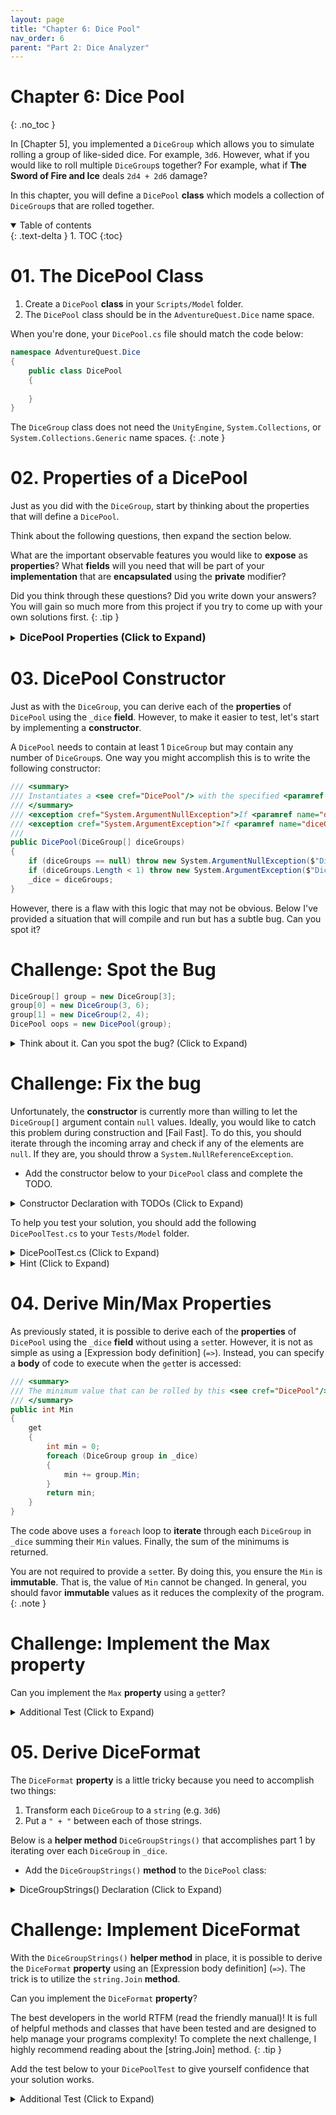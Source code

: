 ```yaml
---
layout: page
title: "Chapter 6: Dice Pool"
nav_order: 6
parent: "Part 2: Dice Analyzer"
---
```


# Chapter 6: Dice Pool
{: .no_toc }

In [Chapter 5], you implemented a `DiceGroup` which allows you to simulate
rolling a group of like-sided dice. For example, `3d6`. However, what if you
would like to roll multiple `DiceGroup`s together? For example, what if **The
Sword of Fire and Ice** deals `2d4 + 2d6` damage? 

In this chapter, you will define a `DicePool` **class** which models a
collection of `DiceGroup`s that are rolled together.

<details open markdown="block">
  <summary>
    Table of contents
  </summary>
  {: .text-delta }
1. TOC
{:toc}
</details>

# 01. The DicePool Class

1. Create a `DicePool` **class** in your `Scripts/Model` folder.
2. The `DicePool` class should be in the `AdventureQuest.Dice` name space.

When you're done, your `DicePool.cs` file should match the code below:

```csharp
namespace AdventureQuest.Dice
{
    public class DicePool
    {
        
    }
}
```

The `DiceGroup` class does not need the `UnityEngine`, `System.Collections`,
or `System.Collections.Generic` name spaces.
{: .note }

# 02. Properties of a DicePool

Just as you did with the `DiceGroup`, start by thinking about the properties that
will define a `DicePool`. 

Think about the following questions, then expand the section below.

What are the important observable features you would like to **expose** as
**properties**? What **fields** will you need that will be part of your
**implementation** that are **encapsulated** using the **private** modifier?


Did you think through these questions? Did you write down your answers? You will
gain so much more from this project if you try to come up with your own
solutions first. 
{: .tip }

<details markdown="block">
<summary>
<h3 style="display:inline">DicePool Properties (Click to Expand)</h3>
</summary>

Just as with the `DiceGroup`, there are many ways to implement a `DicePool`. 
If you chose a different set of **properties**, I'd love to hear about them.

I won't try to claim that the **properties** I've chosen here are the best
possible set of **properties**. But, I have attempted to choose properties that
**expose** only the necessary pieces for analyzing the possible outcomes of
rolling a `DicePool`.

```csharp
private readonly DiceGroup[] _dice;

/// <summary>
/// The minimum value that can be rolled by this <see cref="DicePool"/>.
/// </summary>
public int Min { get; }

/// <summary>
/// The maximum value that can be rolled by this <see cref="DicePool"/>.
/// </summary>
public int Max { get; }

/// <summary>
/// A formatted string representing this <see cref="DicePool"/>. For example,
/// "2d6 + 1d4 + 3d10".
/// </summary>
public string DiceFormat { get; }
```

I feel there is a really good argument that could be made to include a
**property** that exposes the underlying `DiceGroup[]`. However, this would
allow the individual `DiceGroup`s to be rolled. Just as with the `DiceGroup`, I
decided that a `DicePool` should act as a single "pool" and should only be
accessed as a whole. However, to be able to examine what each internal
`DiceGroup` looks like, I've included a `string` **property** `DiceFormat`.

Additionally, I have chosen to create a `private readonly DiceGroup[]` **field**
`_dice` to track the internal state of the `DicePool`.

</details>

# 03. DicePool Constructor

Just as with the `DiceGroup`, you can derive each of the **properties** of
`DicePool` using the `_dice` **field**. However, to make it easier to test,
let's start by implementing a **constructor**.

A `DicePool` needs to contain at least 1 `DiceGroup` but may contain any
number of `DiceGroup`s. One way you might accomplish this is to write
the following constructor:

```csharp
/// <summary>
/// Instantiates a <see cref="DicePool"/> with the specified <paramref name="diceGroups"/>.
/// </summary>
/// <exception cref="System.ArgumentNullException">If <paramref name="diceGroups"/> is null.</exception>
/// <exception cref="System.ArgumentException">If <paramref name="diceGroups"/> has fewer than 1 element.</exception>
/// 
public DicePool(DiceGroup[] diceGroups)
{
    if (diceGroups == null) throw new System.ArgumentNullException($"DicePool must contain at least 1 dice set.");
    if (diceGroups.Length < 1) throw new System.ArgumentException($"DicePool must have at least 1 dice set.");
    _dice = diceGroups;
}
```

However, there is a flaw with this logic that may not be obvious. Below I've
provided a situation that will compile and run but has a subtle bug. Can you
spot it?

# Challenge: Spot the Bug

```csharp
DiceGroup[] group = new DiceGroup[3];
group[0] = new DiceGroup(3, 6);
group[1] = new DiceGroup(2, 4);
DicePool oops = new DicePool(group);
```

<details markdown="block">
<summary>Think about it. Can you spot the bug? (Click to Expand)</summary>

If you were to examine the contents of `DiceGroup`, you would find that
`group[2]` is storing the **default** value of `null`. This will almost
certainly rear its ugly head when you attempt to use the `DicePool`.

```csharp
DiceGroup[] group = new DiceGroup[3]; // <-- This array has 3 elements
group[0] = new DiceGroup(3, 6);
group[1] = new DiceGroup(2, 4);
// group[2] = null <-- The 2nd index is never set but is added to the DicePool
DicePool oops = new DicePool(group);
```
</details>

# Challenge: Fix the bug

Unfortunately, the **constructor** is currently more than willing to let the
`DiceGroup[]` argument contain `null` values. Ideally, you would like to catch
this problem during construction and [Fail Fast]. To do this, you should iterate
through the incoming array and check if any of the elements are `null`. If they
are, you should throw a `System.NullReferenceException`.

* Add the constructor below to your `DicePool` class and complete the TODO.

<details markdown="block">
<summary>Constructor Declaration with TODOs (Click to Expand)</summary>

```csharp
/// <summary>
/// Instantiates a <see cref="DicePool"/> with the specified <paramref name="diceGroups"/>.
/// </summary>
/// <exception cref="System.ArgumentNullException">If <paramref name="diceGroups"/> is null.</exception>
/// <exception cref="System.ArgumentException">If <paramref name="diceGroups"/> has fewer than 1 element.</exception>
/// <exception cref="System.NullReferenceException">If any of the elements in <paramref name="diceGroups"/> are null.</exception>
public DicePool(DiceGroup[] diceGroups)
{
    if (diceGroups == null) throw new System.ArgumentNullException($"DicePool must contain at least 1 dice set.");
    if (diceGroups.Length < 1) throw new System.ArgumentException($"DicePool must have at least 1 dice set.");
    // TODO: Validate that all of the DiceGroups are non-null
    _dice = diceGroups;
}
```
</details>

To help you test your solution, you should add the following `DicePoolTest.cs`
to your `Tests/Model` folder.

<details markdown="block">
<summary>DicePoolTest.cs (Click to Expand)</summary>

```csharp
using NUnit.Framework;

namespace AdventureQuest.Dice
{

    public class DicePoolTest
    {

        [Test, Timeout(5000), Description("Tests that the Constructor doesn't allow a null array.")]
        public void ConstructorFailsOnNullArray()
        {
            Assert.Throws<System.ArgumentNullException>(() => new DicePool(null));
        }

        [Test, Timeout(5000), Description("Tests that the Constructor doesn't allow an empty array.")]
        public void ConstructorFailsOnEmptyArray()
        {
            DiceGroup[] emptyArray = {};
            Assert.Throws<System.ArgumentException>(() => new DicePool(emptyArray));
        }

        [Test, Timeout(5000), Description("Tests that the Constructor doesn't allow any null DiceGroups.")]
        public void ConstructorFailsOnNullDiceGroup()
        {
            DiceGroup[] arrayWithNull = { new DiceGroup(3, 6), null, new DiceGroup(2, 4) };
            Assert.Throws<System.NullReferenceException>(() => new DicePool(arrayWithNull));

            DiceGroup[] arrayWithNull2 = { new DiceGroup(3, 6), new DiceGroup(2, 4), new DiceGroup(1, 20), null };
            Assert.Throws<System.NullReferenceException>(() => new DicePool(arrayWithNull2));

            DiceGroup[] arrayWithNull3 = { null, new DiceGroup(2, 4) };
            Assert.Throws<System.NullReferenceException>(() => new DicePool(arrayWithNull3));
        }
    }
}
```
</details>

<details markdown="block">
<summary>Hint (Click to Expand)</summary>

1. Write a for loop that accesses each element of the array.
2. Check `if (diceGroup[i] == null) { }`
3. If it is `null`, throw the appropriate exception.

</details>

# 04. Derive Min/Max Properties

As previously stated, it is possible to derive each of the **properties** of
`DicePool` using the `_dice` **field** without using a `set`ter. However, it is
not as simple as using a [Expression body definition] (`=>`). Instead, you
can specify a **body** of code to execute when the `get`ter is accessed:

```csharp
/// <summary>
/// The minimum value that can be rolled by this <see cref="DicePool"/>.
/// </summary>
public int Min
{
    get
    {
        int min = 0;
        foreach (DiceGroup group in _dice)
        {
            min += group.Min;
        }
        return min;
    }
}
```

The code above uses a `foreach` loop to **iterate** through each `DiceGroup` in
`_dice` summing their `Min` values. Finally, the sum of the minimums is
returned.

You are not required to provide a `set`ter. By doing this, you ensure the `Min`
is **immutable**. That is, the value of `Min` cannot be changed. In general, you
should favor **immutable** values as it reduces the complexity of the program.
{: .note }

# Challenge: Implement the Max property

Can you implement the `Max` **property** using a `get`ter?

<details markdown="block">
<summary>Additional Test (Click to Expand)</summary>

The test below will help give you confidence that your `Min` and `Max`
**properties** are working.

```csharp
[Test, Timeout(5000), Description("Tests the Min and Max properties")]
public void TestMinMax()
{
    
    DicePool pool1d20 = new (new DiceGroup[]{new DiceGroup(1, 20)});
    Assert.AreEqual(1, pool1d20.Min);
    Assert.AreEqual(20, pool1d20.Max);

    DicePool pool2d41d6 = new (new DiceGroup[]{new DiceGroup(2, 4), new DiceGroup(1, 6)});
    Assert.AreEqual(3, pool2d41d6.Min);
    Assert.AreEqual(14, pool2d41d6.Max);

    DicePool pool1d61d41d8 = new (new DiceGroup[]{new DiceGroup(1, 6), new DiceGroup(2, 4), new DiceGroup(1, 8)});
    Assert.AreEqual(4, pool1d61d41d8.Min);
    Assert.AreEqual(22, pool1d61d41d8.Max);
}
```
</details>

# 05. Derive DiceFormat

The `DiceFormat` **property** is a little tricky because you need to accomplish two
things:

1. Transform each `DiceGroup` to a `string` (e.g. `3d6`)
2. Put a `" + "` between each of those strings.

Below is a **helper method** `DiceGroupStrings()` that accomplishes part 1 by
iterating over each `DiceGroup` in `_dice`.

* Add the `DiceGroupStrings()` **method** to the `DicePool` class:

<details markdown="block">
<summary>DiceGroupStrings() Declaration (Click to Expand)</summary>

```csharp
private string[] DiceGroupStrings()
{
    string[] groups = new string[_dice.Length];
    for (int i = 0; i < _dice.Length; i++)
    {
        DiceGroup group = _dice[i];
        groups[i] = $"{group.Amount}d{group.Sides}";
    }
    return groups;
}
```

The method above creates a new `string[] groups` that is the same length as `_dice`.
Next, it populates `groups` with the correct `"{amount}d{sides}"` string.
Finally, it returns the array of strings.
</details>


# Challenge: Implement DiceFormat

With the `DiceGroupStrings()` **helper method** in place, it is possible to
derive the `DiceFormat` **property** using an [Expression body definition]
(`=>`). The trick is to utilize the `string.Join` **method**. 

Can you implement the `DiceFormat` **property**?

The best developers in the world RTFM (read the friendly manual)! It is full
of helpful methods and classes that have been tested and are designed to help
manage your programs complexity! To complete the next challenge, I highly
recommend reading about the [string.Join] method.
{: .tip }

Add the test below to your `DicePoolTest` to give yourself confidence that your
solution works.

<details markdown="block">
<summary>Additional Test (Click to Expand)</summary>

```csharp
[Test, Timeout(5000), Description("Tests the DiceFormat property")]
public void TestDiceFormat()
{
    DicePool pool1d20 = new (new DiceGroup[]{new DiceGroup(1, 20)});
    Assert.AreEqual("1d20", pool1d20.DiceFormat);

    DicePool pool2d41d6 = new (new DiceGroup[]{new DiceGroup(2, 4), new DiceGroup(1, 6)});
    Assert.AreEqual("2d4 + 1d6", pool2d41d6.DiceFormat);

    DicePool pool1d62d41d8 = new (new DiceGroup[]{new DiceGroup(1, 6), new DiceGroup(2, 4), new DiceGroup(1, 8)});
    Assert.AreEqual("1d6 + 2d4 + 1d8", pool1d62d41d8.DiceFormat);
}
```
</summary>

<details markdown="block">
<summary>Hint (Click to Expand)</summary>
You should use the separator " + " and the array returned by `DiceGroupStrings()`.
</details>

<details markdown="block">
<summary>Solution (Click to Expand)</summary>

```csharp
public string DiceFormat => string.Join(" + ", DiceGroupStrings());
```
</details>


# Challenge: Another Constructor Bug

Add the following test to your `DicePoolTest` **class** but don't run it yet.

<details markdown="block">
<summary>Additional Test (Click to Expand)</summary>

```csharp
[Test, Timeout(5000), Description("Tests that DiceGroup is not mutable")]
public void TestDiceGroupImmutable()
{
    DiceGroup[] group = new DiceGroup[2];
    group[0] = new DiceGroup(3, 6);
    group[1] = new DiceGroup(2, 4);
    DicePool pool3d6plus2d4 = new (group);

    group[0] = new DiceGroup(1, 8);
    group[1] = new DiceGroup(1, 10);
    DicePool pool1d8plus1d10 = new (group);

    Assert.AreEqual("3d6 + 2d4", pool3d6plus2d4.DiceFormat);
    Assert.AreEqual("1d8 + 1d10", pool1d8plus1d10.DiceFormat);
}
```
</details>

Just as before, the code above will compile and run. However, there is a logical
bug that occurs during the above test. Can you spot the bug?

<details markdown="block">
<summary>Think about it. Can you spot the bug? (Click to Expand)</summary>

The code successfully initializes two `DicePool`s. However, when you assign
`_dice = diceGroup;` in the constructor, it is referencing the array `group`
that was declared outside of the **class**. Then, the following code runs:

```csharp
group[0] = new DiceGroup(1, 8);
group[1] = new DiceGroup(1, 10);
```

Because `_dice` is referencing the same array as `group`, the values within the
first `DicePool` are modified! Ooops!

This bug could be incredibly annoying and tricky to track down because it
doesn't cause any exceptions to occur. This is one reason you should favor
**immutable** data. The only reason this bug is possible is because the values
of `group` can be modified.

 Imagine your player has the **ULTIMATE** weapon which should deal `3d20 + 6d6`
but it is accidentally changed to `1d4 + 1d6` damage! The game wouldn't crash
when the weapon is used. Instead, it would result in a pitiful damage result.

</details>

# Challenge: Fix the bug

To fix this bug, you need to that modifying the array that was passed to
the **constructor** will not modify the `_dice` array. This can be accomplished
by initializing a `new` array and copying the values.

Can you update the constructor such that the `_dice` **field** is initialized to
a new array containing a copy of each value?

<details markdown="block">
<summary>Hint (Click to Expand)</summary>

Complete the **TODOs** in this **constructor** template:

```csharp
public DicePool(DiceGroup[] diceGroups)
{
    if (diceGroups == null) throw new System.ArgumentNullException($"DicePool must contain at least 1 dice set.");
    if (diceGroups.Length < 1) throw new System.ArgumentException($"DicePool must have at least 1 dice set.");
    // TODO: Initialize _dice to be the same length as diceGroup
    for (int i = 0; i < diceGroups.Length; i++)
    {
        if (diceGroups[i] == null) { throw new System.NullReferenceException($"DicePool cannot be initialized with null DiceGroup."); }
        // TODO: Copy the appropriate element to _dice
    }
}
```
</details>

# Challenge: Implement the Roll() method

Finally, you are ready to implement the **DicePool.Roll()** method which sums
the result of rolling each `DiceGroup`.

<details markdown="block">
<summary>Roll() Declaration (Click to Expand)</summary>

```csharp
// <summary>
/// Rolls all of the dice and returns the sum.
/// </summary>
public int Roll()
{
    int sum = 0;
    return sum;
}
```
</details>

<details markdown="block">
<summary>Additional Tests (Click to Expand)</summary>

```csharp
[Test, Timeout(5000), Description("Tests the result of rolling a 1d6 + 1d4 + 1d8 50,000 times.")]
public void TestRoll1d61d41d8()
{
    DicePool pool = new ( new []{new DiceGroup(1, 6), new DiceGroup(1, 4), new DiceGroup(1, 8)});

    // Roll the die pool 1000 times ensuring the bounds
    int[] values = new int[50_000];
    for (int i = 0; i < 50_000; i++)
    {
        int result = pool.Roll();
        Assert.LessOrEqual(result, pool.Max);
        Assert.GreaterOrEqual(result, pool.Min);
        values[i] = result;
    }

    // Result should contain all values from 3 to 18
    for (int i = pool.Min; i <= pool.Max; i++)
    {
        Assert.Contains(i, values);
    }
}

[Test, Timeout(5000), Description("Tests the result of rolling a 2d4 + 1d6 50,000 times.")]
public void TestRoll2d41d20()
{
    DicePool pool = new ( new []{new DiceGroup(2, 4), new DiceGroup(1, 20)});

    // Roll the die pool 1000 times ensuring the bounds
    int[] values = new int[50_000];
    for (int i = 0; i < 50_000; i++)
    {
        int result = pool.Roll();
        Assert.LessOrEqual(result, pool.Max);
        Assert.GreaterOrEqual(result, pool.Min);
        values[i] = result;
    }

    // Result should contain all values from 3 to 28
    for (int i = pool.Min; i <= pool.Max; i++)
    {
        Assert.Contains(i, values);
    }
}
```
</details>

# Good Time to Commit

If you have not already done so, now would be a good time to make a commit. You just
finished a feature. More specifically, you implemented a `DicePool` **class** which
models rolling one or more `DiceGroup`s together.

{% include GitHub/CreateCommit.md %}

# What's Next

Whew! That was a lot of work! In [Chapter 7: DicePool Roller], you will
implement a **Dice Analyzer Scene** that allows the user enter a string
representing a `DicePool` and roll simulate rolls. This will be your first step
toward analyzing the possible outcomes of various dice pools.

---
[Chapter 5]: {% link pages/02-DiceAnalyzer/05-DiceGroup.md %}
[Chapter 5: DicePool Roller]: {% link pages/02-DiceAnalyzer/07-DicePoolRoller.md %}
[Fail Fast]: https://en.wikipedia.org/wiki/Fail-fast
[string.Join]: https://learn.microsoft.com/en-us/dotnet/api/system.string.join?view=net-7.0#system-string-join(system-string-system-string())
[Expression body definition]: https://learn.microsoft.com/en-us/dotnet/csharp/programming-guide/classes-and-structs/properties#expression-body-definitions